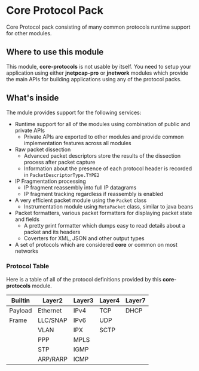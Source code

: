 # Core Protocol Pack
Core Protocol pack consisting of many common protocols runtime support for other modules.

## Where to use this module
This module, **core-protocols** is not usable by itself. You need to setup your application using either **jnetpcap-pro** or **jnetwork** modules which provide the main APIs for building applications using any of the protocol packs.

## What's inside
The mdule provides support for the following services:
- Runtime support for all of the modules using combination of public and private APIs
  - Private APIs are exported to other modules and provide common implementation features across all modules
- Raw packet dissection
  - Advanced packet descriptors store the results of the dissection process after packet capture
  - Information about the presence of each protocol header is recorded in `PacketDescriptorType.TYPE2`
- IP Fragmentation processing
  - IP fragment reassembly into full IP datagrams
  - IP fragment tracking regardless if reassembly is enabled
- A very efficient packet module using the `Packet` class
  - Instrumentation module using `MetaPacket` class, similar to java beans
- Packet formatters, various packet formatters for displaying packet state and fields
  - A pretty print formatter which dumps easy to read details about a packet and its headers
  - Coverters for XML, JSON and other output types
- A set of protocols which are considered **core** or common on most networks

### Protocol Table
Here is a table of all of the protocol definitions provided by this **core-protocols** module.

| Builtin | Layer2  | Layer3 | Layer4 | Layer7 |
|---------|---------|--------|--------|--------|
|Payload  |Ethernet |IPv4    |TCP     |DHCP    |
|Frame    |LLC/SNAP |IPv6    |UDP     |
|         |VLAN     |IPX     |SCTP    |
|         |PPP      |MPLS    |        |
|         |STP      |IGMP    |        |
|         |ARP/RARP |ICMP    |        |

  
